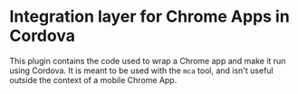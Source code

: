# Integration layer for Chrome Apps in Cordova

This plugin contains the code used to wrap a Chrome app and make it run using
Cordova. It is meant to be used with the `mca` tool, and isn't useful outside
the context of a mobile Chrome App.

